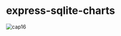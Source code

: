 # express-sqlite-charts
![cap16](https://github.com/hadil-kortas/express-sqlite-charts/assets/97675597/1310489e-ebdc-4821-9c61-f892827b4a26)
